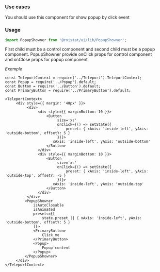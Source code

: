 ### Use cases

You should use this component for show popup by click event

### Usage

```js
import PopupShowner from '@roistat/ui/lib/PopupShowner';
```

First child must be a control component and second child must be a popup component.
PopupShowner provide onClick props for control component and onClose props for popup component

*Example*

    const TeleportContext = require('../Teleport').TeleportContext;
    const Popup = require('../Popup').default;
    const Button = require('../Button').default;
    const PrimaryButton = require('../PrimaryButton').default;
    
    <TeleportContext>
         <div style={{ margin: '40px' }}>
              <div>
                   <div style={{ marginBottom: 10 }}>
                       <Button 
                            size='xs' 
                            onClick={() => setState({ 
                                preset: { xAxis: 'inside-left', yAxis: 'outside-bottom', offsetY: 5 }
                            })}>
                          xAxis: 'inside-left', yAxis: 'outside-bottom'
                       </Button>
                   </div>
                   <div style={{ marginBottom: 10 }}>
                       <Button 
                            size='xs' 
                            onClick={() => setState({ 
                                preset: { xAxis: 'inside-left', yAxis: 'outside-top', offsetY: -5 }
                            })}>
                          xAxis: 'inside-left', yAxis: 'outside-top'
                       </Button>
                   </div>
              </div>
             <PopupShowner
                 isAutoClosable
                 isAnimated
                 presets={[
                     state.preset || { xAxis: 'inside-left', yAxis: 'outside-bottom', offsetY: 5 }
                 ]}>
                 <PrimaryButton>
                     Click me
                 </PrimaryButton>
                 <Popup>
                     Popup content
                 </Popup>
             </PopupShowner>
         </div>
    </TeleportContext>